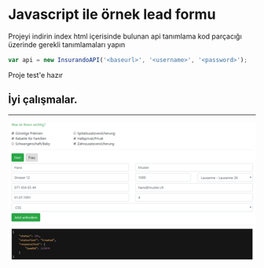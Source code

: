 ﻿# Javascript ile örnek lead formu

Projeyi indirin
index html içerisinde bulunan api tanımlama kod parçacığı üzerinde gerekli tanımlamaları yapın
``` js 
var api = new InsurandoAPI('<baseurl>', '<username>', '<password>');
```

Proje test'e hazır

İyi çalışmalar.
---
---
<img src="assets/images/Capture.PNG">